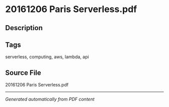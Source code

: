 # 20161206 Paris Serverless.pdf

## Description

## Tags
serverless, computing, aws, lambda, api

## Source File
20161206 Paris Serverless.pdf

---
*Generated automatically from PDF content*
